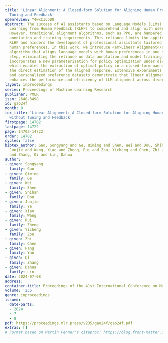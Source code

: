 ```yaml
---
title: 'Linear Alignment: A Closed-form Solution for Aligning Human Preferences without
  Tuning and Feedback'
openreview: Y4wxCICbD0
abstract: The success of AI assistants based on Language Models (LLMs) hinges on Reinforcement
  Learning from Human Feedback (RLHF) to comprehend and align with user intentions.
  However, traditional alignment algorithms, such as PPO, are hampered by complex
  annotation and training requirements. This reliance limits the applicability of
  RLHF and hinders the development of professional assistants tailored to diverse
  human preferences. In this work, we introduce <em>Linear Alignment</em>, a novel
  algorithm that aligns language models with human preferences in one single inference
  step, eliminating the reliance on data annotation and model training. Linear alignment
  incorporates a new parameterization for policy optimization under divergence constraints,
  which enables the extraction of optimal policy in a closed-form manner and facilitates
  the direct estimation of the aligned response. Extensive experiments on both general
  and personalized preference datasets demonstrate that linear alignment significantly
  enhances the performance and efficiency of LLM alignment across diverse scenarios.
layout: inproceedings
series: Proceedings of Machine Learning Research
publisher: PMLR
issn: 2640-3498
id: gao24f
month: 0
tex_title: 'Linear Alignment: A Closed-form Solution for Aligning Human Preferences
  without Tuning and Feedback'
firstpage: 14702
lastpage: 14722
page: 14702-14722
order: 14702
cycles: false
bibtex_author: Gao, Songyang and Ge, Qiming and Shen, Wei and Dou, Shihan and Ye,
  Junjie and Wang, Xiao and Zheng, Rui and Zou, Yicheng and Chen, Zhi and Yan, Hang
  and Zhang, Qi and Lin, Dahua
author:
- given: Songyang
  family: Gao
- given: Qiming
  family: Ge
- given: Wei
  family: Shen
- given: Shihan
  family: Dou
- given: Junjie
  family: Ye
- given: Xiao
  family: Wang
- given: Rui
  family: Zheng
- given: Yicheng
  family: Zou
- given: Zhi
  family: Chen
- given: Hang
  family: Yan
- given: Qi
  family: Zhang
- given: Dahua
  family: Lin
date: 2024-07-08
address:
container-title: Proceedings of the 41st International Conference on Machine Learning
volume: '235'
genre: inproceedings
issued:
  date-parts:
  - 2024
  - 7
  - 8
pdf: https://proceedings.mlr.press/v235/gao24f/gao24f.pdf
extras: []
# Format based on Martin Fenner's citeproc: https://blog.front-matter.io/posts/citeproc-yaml-for-bibliographies/
---
```

